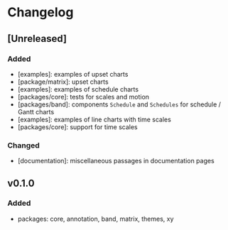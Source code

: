 # Changelog

## [Unreleased]

### Added

- [examples]: examples of upset charts
- [package/matrix]: upset charts
- [examples]: examples of schedule charts
- [packages/core]: tests for scales and motion
- [packages/band]: components `Schedule` and `Schedules` for schedule / Gantt charts
- [examples]: examples of line charts with time scales
- [packages/core]: support for time scales

### Changed

-   [documentation]: miscellaneous passages in documentation pages

## v0.1.0

### Added

-   packages: core, annotation, band, matrix, themes, xy
